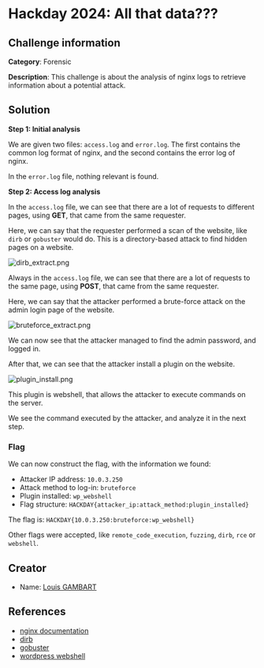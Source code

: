 # Hackday 2024: All that data???

## Challenge information

**Category**: Forensic

**Description**: This challenge is about the analysis of nginx logs to retrieve information about a potential attack.

## Solution

**Step 1: Initial analysis**

We are given two files: `access.log` and `error.log`.
The first contains the common log format of nginx, and the second contains the error log of nginx.

In the `error.log` file, nothing relevant is found.

**Step 2: Access log analysis**

In the `access.log` file, we can see that there are a lot of requests to different pages, using **GET**, that came from the same requester.

Here, we can say that the requester performed a scan of the website, like `dirb` or `gobuster` would do.
This is a directory-based attack to find hidden pages on a website.

![dirb_extract.png](dirb_extract.png)

Always in the `access.log` file, we can see that there are a lot of requests to the same page, using **POST**, that came from the same requester.

Here, we can say that the attacker performed a brute-force attack on the admin login page of the website.

![bruteforce_extract.png](bruteforce_extract.png)

We can now see that the attacker managed to find the admin password, and logged in.

After that, we can see that the attacker install a plugin on the website.

![plugin_install.png](plugin_install.png)

This plugin is webshell, that allows the attacker to execute commands on the server.

We see the command executed by the attacker, and analyze it in the next step.

### Flag

We can now construct the flag, with the information we found:
- Attacker IP address: `10.0.3.250`
- Attack method to log-in: `bruteforce`
- Plugin installed: `wp_webshell`
- Flag structure: `HACKDAY{attacker_ip:attack_method:plugin_installed}`

The flag is:
`HACKDAY{10.0.3.250:bruteforce:wp_webshell}`

Other flags were accepted, like `remote_code_execution`, `fuzzing`, `dirb`, `rce` or `webshell`.

## Creator

* Name: [Louis GAMBART](https://linkedin.com/in/louis-gambart)

## References

* [nginx documentation](https://nginx.org/en/docs/)
* [dirb](https://tools.kali.org/web-applications/dirb)
* [gobuster](https://tools.kali.org/web-applications/gobuster)
* [wordpress webshell](https://github.com/p0dalirius/Wordpress-webshell-plugin)
